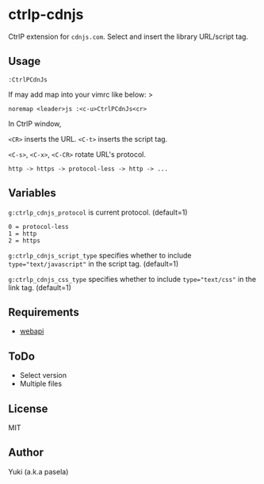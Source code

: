 ctrlp-cdnjs
===========

CtrlP extension for `cdnjs.com`.
Select and insert the library URL/script tag.

Usage
-----

```vim
:CtrlPCdnJs
```

If may add map into your vimrc like below: >

```vim
noremap <leader>js :<c-u>CtrlPCdnJs<cr>
```

In CtrlP window,

`<CR>` inserts the URL.
`<C-t>` inserts the script tag.

`<C-s>`, `<C-x>`, `<C-CR>` rotate URL's protocol.

    http -> https -> protocol-less -> http -> ...

Variables
---------

`g:ctrlp_cdnjs_protocol` is current protocol. (default=1)

    0 = protocol-less
    1 = http
    2 = https

`g:ctrlp_cdnjs_script_type` specifies whether to include
`type="text/javascript"` in the script tag. (default=1)

`g:ctrlp_cdnjs_css_type` specifies whether to include
`type="text/css"` in the link tag. (default=1)

Requirements
------------

- [webapi](https://github.com/mattn/webapi-vim)

ToDo
----

- Select version
- Multiple files

License
-------

MIT

Author
------

Yuki (a.k.a pasela)
